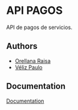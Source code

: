 # API PAGOS

API de pagos de servicios.




## Authors

- [Orellana Raisa](https://github.com/Raisa320)
- [Véliz Paulo](https://github.com/PauloVeliz)



## Documentation

[Documentation](http://127.0.0.1:8000/swagger/)
